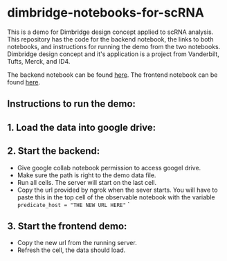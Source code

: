 # dimbridge-notebooks-for-scRNA

This is a demo for Dimbridge design concept applied to scRNA analysis. This repository has the code for the backend notebook, the links to both notebooks, and instructions for running the demo from the two notebooks.
Dimbridge design concept and it's application is a project from Vanderbilt, Tufts, Merck, and ID4.

The backend notebook can be found [here](https://tinyurl.com/dimbridgebackend).
The frontend notebook can be found [here](https://observablehq.com/d/07b13a2cfcdf4659).

## Instructions to run the demo:

## 1. Load the data into google drive:

## 2. Start the backend:
* Give google collab notebook permission to access googel drive.
* Make sure the path is right to the demo data file.
* Run all cells. The server will start on the last cell.
* Copy the url provided by ngrok when the sever starts. You will have to paste this in the top cell of the observable notebook with the variable `predicate_host = "THE NEW URL HERE"`
`
## 3. Start the frontend demo:
* Copy the new url from the running server.
* Refresh the cell, the data should load.


